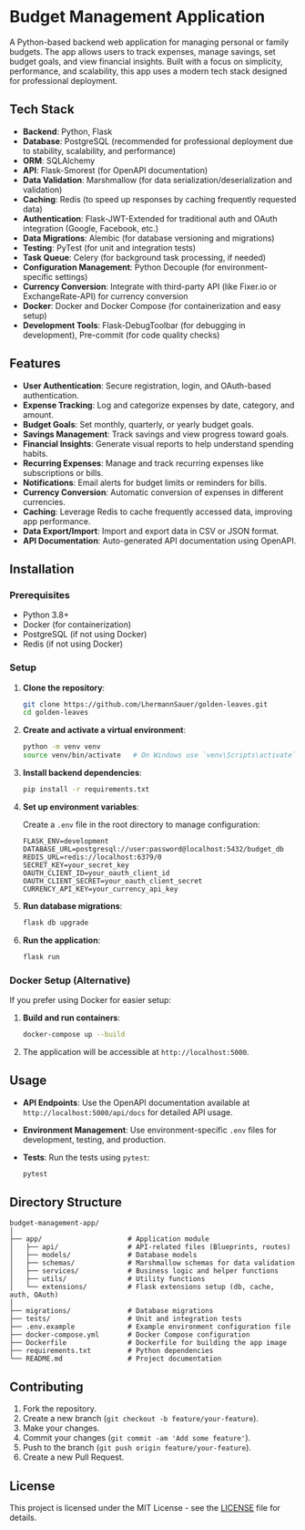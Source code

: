 # Budget Management Application

A Python-based backend web application for managing personal or family budgets. The app allows users to track expenses, manage savings, set budget goals, and view financial insights. Built with a focus on simplicity, performance, and scalability, this app uses a modern tech stack designed for professional deployment.

## Tech Stack

- **Backend**: Python, Flask
- **Database**: PostgreSQL (recommended for professional deployment due to stability, scalability, and performance)
- **ORM**: SQLAlchemy
- **API**: Flask-Smorest (for OpenAPI documentation)
- **Data Validation**: Marshmallow (for data serialization/deserialization and validation)
- **Caching**: Redis (to speed up responses by caching frequently requested data)
- **Authentication**: Flask-JWT-Extended for traditional auth and OAuth integration (Google, Facebook, etc.)
- **Data Migrations**: Alembic (for database versioning and migrations)
- **Testing**: PyTest (for unit and integration tests)
- **Task Queue**: Celery (for background task processing, if needed)
- **Configuration Management**: Python Decouple (for environment-specific settings)
- **Currency Conversion**: Integrate with third-party API (like Fixer.io or ExchangeRate-API) for currency conversion
- **Docker**: Docker and Docker Compose (for containerization and easy setup)
- **Development Tools**: Flask-DebugToolbar (for debugging in development), Pre-commit (for code quality checks)

## Features

- **User Authentication**: Secure registration, login, and OAuth-based authentication.
- **Expense Tracking**: Log and categorize expenses by date, category, and amount.
- **Budget Goals**: Set monthly, quarterly, or yearly budget goals.
- **Savings Management**: Track savings and view progress toward goals.
- **Financial Insights**: Generate visual reports to help understand spending habits.
- **Recurring Expenses**: Manage and track recurring expenses like subscriptions or bills.
- **Notifications**: Email alerts for budget limits or reminders for bills.
- **Currency Conversion**: Automatic conversion of expenses in different currencies.
- **Caching**: Leverage Redis to cache frequently accessed data, improving app performance.
- **Data Export/Import**: Import and export data in CSV or JSON format.
- **API Documentation**: Auto-generated API documentation using OpenAPI.

## Installation

### Prerequisites

- Python 3.8+
- Docker (for containerization)
- PostgreSQL (if not using Docker)
- Redis (if not using Docker)

### Setup

1. **Clone the repository**:

   ```bash
   git clone https://github.com/LhermannSauer/golden-leaves.git
   cd golden-leaves
   ```

2. **Create and activate a virtual environment**:

   ```bash
   python -m venv venv
   source venv/bin/activate   # On Windows use `venv\Scripts\activate`
   ```

3. **Install backend dependencies**:

   ```bash
   pip install -r requirements.txt
   ```

4. **Set up environment variables**:

   Create a `.env` file in the root directory to manage configuration:

   ```
   FLASK_ENV=development
   DATABASE_URL=postgresql://user:password@localhost:5432/budget_db
   REDIS_URL=redis://localhost:6379/0
   SECRET_KEY=your_secret_key
   OAUTH_CLIENT_ID=your_oauth_client_id
   OAUTH_CLIENT_SECRET=your_oauth_client_secret
   CURRENCY_API_KEY=your_currency_api_key
   ```

5. **Run database migrations**:

   ```bash
   flask db upgrade
   ```

6. **Run the application**:

   ```bash
   flask run
   ```

### Docker Setup (Alternative)

If you prefer using Docker for easier setup:

1. **Build and run containers**:

   ```bash
   docker-compose up --build
   ```

2. The application will be accessible at `http://localhost:5000`.

## Usage

- **API Endpoints**: Use the OpenAPI documentation available at `http://localhost:5000/api/docs` for detailed API usage.
- **Environment Management**: Use environment-specific `.env` files for development, testing, and production.
- **Tests**: Run the tests using `pytest`:

  ```bash
  pytest
  ```

## Directory Structure

```
budget-management-app/
│
├── app/                     # Application module
│   ├── api/                 # API-related files (Blueprints, routes)
│   ├── models/              # Database models
│   ├── schemas/             # Marshmallow schemas for data validation
│   ├── services/            # Business logic and helper functions
│   ├── utils/               # Utility functions
│   └── extensions/          # Flask extensions setup (db, cache, auth, OAuth)
│
├── migrations/              # Database migrations
├── tests/                   # Unit and integration tests
├── .env.example             # Example environment configuration file
├── docker-compose.yml       # Docker Compose configuration
├── Dockerfile               # Dockerfile for building the app image
├── requirements.txt         # Python dependencies
└── README.md                # Project documentation
```

## Contributing

1. Fork the repository.
2. Create a new branch (`git checkout -b feature/your-feature`).
3. Make your changes.
4. Commit your changes (`git commit -am 'Add some feature'`).
5. Push to the branch (`git push origin feature/your-feature`).
6. Create a new Pull Request.

## License

This project is licensed under the MIT License - see the [LICENSE](LICENSE) file for details.
